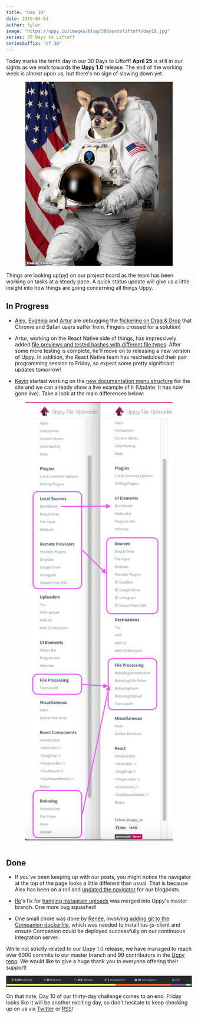```yaml
---
title: "Day 10"
date: 2019-04-04
author: tyler
image: "https://uppy.io/images/blog/30daystoliftoff/day10.jpg"
series: 30 Days to Liftoff
seriesSuffix: 'of 30'
---
```


Today marks the tenth day in our 30 Days to Liftoff! **April 25** is still in our sights as we work towards the **Uppy 1.0** release. The end of the working week is almost upon us, but there's no sign of slowing down yet.  

<center><img width="400" src="/images/blog/30daystoliftoff/day10.jpg"><br /></center>

Things are looking up(py) on our project board as the team has been working on tasks at a steady pace. A quick status update will give us a little insight into how things are going concerning all things Uppy.

<!--more-->

## In Progress

- [Alex](https://github.com/nqst), [Evgenia](https://github.com/lakesare) and [Artur](https://github.com/arturi) are debugging the [flickering on Drag & Drop](https://github.com/transloadit/uppy/pull/1400) that Chrome and Safari users suffer from. Fingers crossed for a solution!

- Artur, working on the React Native side of things, has impressively added [file previews and tested hashes with different file types](https://github.com/transloadit/uppy/pull/988). After some more testing is complete, he'll move on to releasing a new version of Uppy. In addition, the React Native team has reschedulded their pair programming session to Friday, so expect some pretty significant updates tomorrow!

- [Kevin](https://github.com/kvz) started working on the [new documentation menu structure](https://github.com/transloadit/uppy/pull/1405) for the site and we can already show a live example of it (Update: It has now gone live). Take a look at the main differences below:

<center><img width=400 src="/images/blog/30daystoliftoff/2019-04-04-docs.png"><br /><br /></center>

## Done

- If you've been keeping up with our posts, you might notice the navigator at the top of the page looks a little different than usual. That is because Alex has been on a roll and [updated the navigator](https://github.com/transloadit/uppy/pull/1403) for our blogposts.

- [Ife](https://github.com/ifedapoolarewaju)'s fix for [hanging instagram uploads](https://github.com/transloadit/uppy/pull/1274) was merged into Uppy's master branch. One more bug squashed!

- One small chore was done by [Renée](https://github.com/goto-bus-stop), involving [adding git to the Companion dockerfile](https://github.com/transloadit/uppy/pull/1404), which was needed to install tus-js-client and ensure Companion could be deployed successfully on our continuous integration server.

While not strictly related to our Uppy 1.0 release, we have managed to reach over 6000 commits to our master branch and 99 contributors in the [Uppy repo](https://github.com/transloadit/uppy). We would like to give a huge thank you to everyone offering their support!

<center><img src="/images/blog/30daystoliftoff/2019-04-04.png"><br /></center>
 
On that note, Day 10 of our thirty-day challenge comes to an end. Friday looks like it will be another exciting day, so don't hesitate to keep checking up on us via [Twitter](https://twitter.com/uppy_io) or [RSS](https://uppy.io/atom.xml)!
